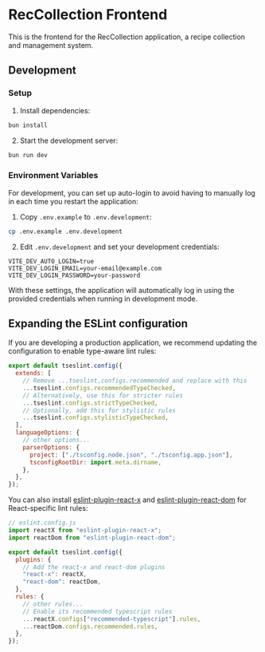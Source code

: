# RecCollection Frontend

This is the frontend for the RecCollection application, a recipe collection and management system.

## Development

### Setup

1. Install dependencies:

```bash
bun install
```

2. Start the development server:

```bash
bun run dev
```

### Environment Variables

For development, you can set up auto-login to avoid having to manually log in each time you restart the application:

1. Copy `.env.example` to `.env.development`:

```bash
cp .env.example .env.development
```

2. Edit `.env.development` and set your development credentials:

```
VITE_DEV_AUTO_LOGIN=true
VITE_DEV_LOGIN_EMAIL=your-email@example.com
VITE_DEV_LOGIN_PASSWORD=your-password
```

With these settings, the application will automatically log in using the provided credentials when running in development mode.

## Expanding the ESLint configuration

If you are developing a production application, we recommend updating the configuration to enable type-aware lint rules:

```js
export default tseslint.config({
  extends: [
    // Remove ...tseslint.configs.recommended and replace with this
    ...tseslint.configs.recommendedTypeChecked,
    // Alternatively, use this for stricter rules
    ...tseslint.configs.strictTypeChecked,
    // Optionally, add this for stylistic rules
    ...tseslint.configs.stylisticTypeChecked,
  ],
  languageOptions: {
    // other options...
    parserOptions: {
      project: ["./tsconfig.node.json", "./tsconfig.app.json"],
      tsconfigRootDir: import.meta.dirname,
    },
  },
});
```

You can also install [eslint-plugin-react-x](https://github.com/Rel1cx/eslint-react/tree/main/packages/plugins/eslint-plugin-react-x) and [eslint-plugin-react-dom](https://github.com/Rel1cx/eslint-react/tree/main/packages/plugins/eslint-plugin-react-dom) for React-specific lint rules:

```js
// eslint.config.js
import reactX from "eslint-plugin-react-x";
import reactDom from "eslint-plugin-react-dom";

export default tseslint.config({
  plugins: {
    // Add the react-x and react-dom plugins
    "react-x": reactX,
    "react-dom": reactDom,
  },
  rules: {
    // other rules...
    // Enable its recommended typescript rules
    ...reactX.configs["recommended-typescript"].rules,
    ...reactDom.configs.recommended.rules,
  },
});
```
